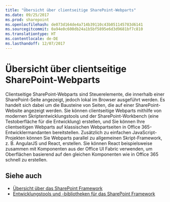 ```yaml
---
title: "Übersicht über clientseitige SharePoint-Webparts"
ms.date: 09/25/2017
ms.prod: sharepoint
ms.openlocfilehash: de073d164de4a714b39110c43b051145783d6141
ms.sourcegitcommit: 0a94e0c600db24a1b5bf5895e6d3d9681bf7c810
ms.translationtype: HT
ms.contentlocale: de-DE
ms.lasthandoff: 12/07/2017
---
```

# <a name="overview-of-sharepoint-client-side-web-parts"></a>Übersicht über clientseitige SharePoint-Webparts

Clientseitige SharePoint-Webparts sind Steuerelemente, die innerhalb einer SharePoint-Seite angezeigt, jedoch lokal im Browser ausgeführt werden. Es handelt sich dabei um die Bausteine von Seiten, die auf einer SharePoint-Website angezeigt werden. Sie können clientseitige Webparts mithilfe von modernen Skriptentwicklungstools und der SharePoint-Workbench (eine Testoberfläche für die Entwicklung) erstellen, und Sie können Ihre clientseitigen Webparts auf klassischen Webpartseiten in Office 365-Entwicklermandanten bereitstellen.  Zusätzlich zu einfachen JavaScript-Projekten können Sie Webparts parallel zu allgemeinen Skript-Framework, z. B. AngularJS und React, erstellen. Sie können React beispielsweise zusammen mit Komponenten aus der Office UI Fabric verwenden, um Oberflächen basierend auf den gleichen Komponenten wie in Office 365 schnell zu erstellen.

## <a name="see-also"></a>Siehe auch

- [Übersicht über das SharePoint Framework](../sharepoint-framework-overview.md)
- [Entwicklungstools und -bibliotheken für das SharePoint Framework](../tools-and-libraries.md)
